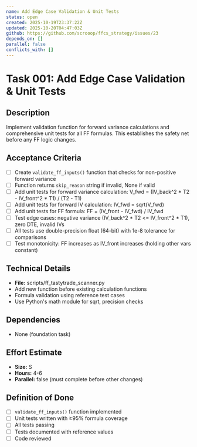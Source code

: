 ```yaml
---
name: Add Edge Case Validation & Unit Tests
status: open
created: 2025-10-19T23:37:22Z
updated: 2025-10-20T04:47:03Z
github: https://github.com/scrooop/ffcs_strategy/issues/23
depends_on: []
parallel: false
conflicts_with: []
---
```


# Task 001: Add Edge Case Validation & Unit Tests

## Description

Implement validation function for forward variance calculations and comprehensive unit tests for all FF formulas. This establishes the safety net before any FF logic changes.

## Acceptance Criteria

- [ ] Create `validate_ff_inputs()` function that checks for non-positive forward variance
- [ ] Function returns `skip_reason` string if invalid, None if valid
- [ ] Add unit tests for forward variance calculation: V_fwd = (IV_back^2 * T2 - IV_front^2 * T1) / (T2 - T1)
- [ ] Add unit tests for forward IV calculation: IV_fwd = sqrt(V_fwd)
- [ ] Add unit tests for FF formula: FF = (IV_front - IV_fwd) / IV_fwd
- [ ] Test edge cases: negative variance (IV_back^2 * T2 <= IV_front^2 * T1), zero DTE, invalid IVs
- [ ] All tests use double-precision float (64-bit) with 1e-8 tolerance for comparisons
- [ ] Test monotonicity: FF increases as IV_front increases (holding other vars constant)

## Technical Details

- **File:** scripts/ff_tastytrade_scanner.py
- Add new function before existing calculation functions
- Formula validation using reference test cases
- Use Python's math module for sqrt, precision checks

## Dependencies

- None (foundation task)

## Effort Estimate

- **Size:** S
- **Hours:** 4-6
- **Parallel:** false (must complete before other changes)

## Definition of Done

- [ ] `validate_ff_inputs()` function implemented
- [ ] Unit tests written with ≥95% formula coverage
- [ ] All tests passing
- [ ] Tests documented with reference values
- [ ] Code reviewed
